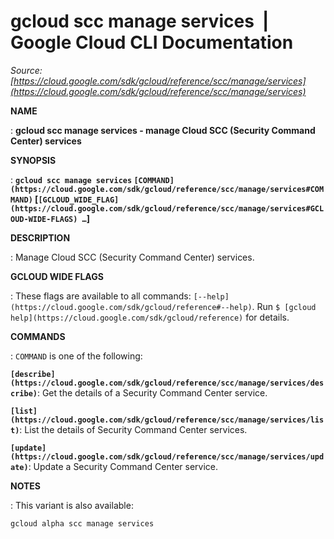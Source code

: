 # gcloud scc manage services  |  Google Cloud CLI Documentation

*Source: [https://cloud.google.com/sdk/gcloud/reference/scc/manage/services](https://cloud.google.com/sdk/gcloud/reference/scc/manage/services)*

**NAME**

: **gcloud scc manage services - manage Cloud SCC (Security Command Center) services**

**SYNOPSIS**

: **`gcloud scc manage services` `[COMMAND](https://cloud.google.com/sdk/gcloud/reference/scc/manage/services#COMMAND)` [`[GCLOUD_WIDE_FLAG](https://cloud.google.com/sdk/gcloud/reference/scc/manage/services#GCLOUD-WIDE-FLAGS) …`]**

**DESCRIPTION**

: Manage Cloud SCC (Security Command Center) services.

**GCLOUD WIDE FLAGS**

: These flags are available to all commands: `[--help](https://cloud.google.com/sdk/gcloud/reference#--help)`.
Run `$ [gcloud help](https://cloud.google.com/sdk/gcloud/reference)` for details.

**COMMANDS**

: ``COMMAND`` is one of the following:

**`[describe](https://cloud.google.com/sdk/gcloud/reference/scc/manage/services/describe)`**:
Get the details of a Security Command Center service.

**`[list](https://cloud.google.com/sdk/gcloud/reference/scc/manage/services/list)`**:
List the details of Security Command Center services.

**`[update](https://cloud.google.com/sdk/gcloud/reference/scc/manage/services/update)`**:
Update a Security Command Center service.

**NOTES**

: This variant is also available:

```
gcloud alpha scc manage services
```